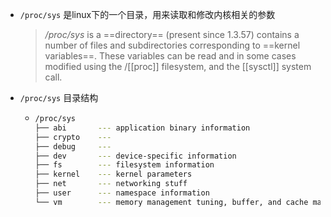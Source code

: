 - `/proc/sys` 是linux下的一个目录，用来读取和修改内核相关的参数
  > _/proc/sys_ is a ==directory== (present since 1.3.57) contains a number of files and subdirectories corresponding to ==kernel variables==.  These variables can be read and in some cases
    modified using the /[[proc]] filesystem, and the [[sysctl]] system call.
- `/proc/sys` 目录结构
	- ```sh
	  /proc/sys
	  ├── abi       --- application binary information
	  ├── crypto    --- 
	  ├── debug     --- 
	  ├── dev       --- device-specific information
	  ├── fs        --- filesystem information
	  ├── kernel    --- kernel parameters
	  ├── net       --- networking stuff
	  ├── user      --- namespace information
	  └── vm        --- memory management tuning, buffer, and cache management
	  ```